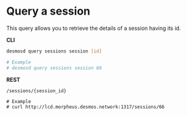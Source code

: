 # Query a session
This query allows you to retrieve the details of a session having its id. 

**CLI**
```bash
desmosd query sessions session [id]

# Example
# desmosd query sessions session 66
```

**REST**
```
/sessions/{session_id}

# Example
# curl http://lcd.morpheus.desmos.network:1317/sessions/66
```
